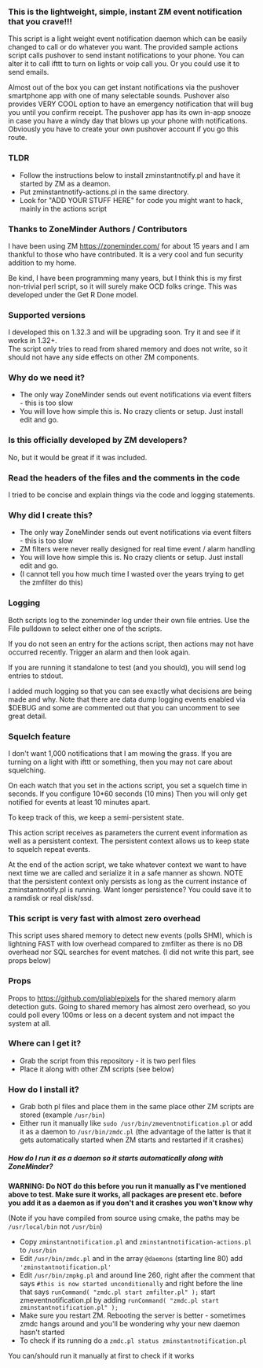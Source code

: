 
### This is the lightweight, simple, instant ZM event notification that you crave!!!
This script is a light weight event notification daemon which can be easily changed to call or 
do whatever you want.  The provided sample actions script calls pushover to send instant notifications
to your phone.  You can alter it to call ifttt to turn on lights or voip call you.
Or you could use it to send emails.  

Almost out of the box you can get instant notifications via the pushover smartphone app
with one of many selectable sounds.  Pushover also provides VERY COOL option to have an emergency 
notification that will bug you until you confirm receipt.  The pushover app has its own
in-app snooze in case you have a windy day that blows up your phone with notifications.
Obviously you have to create your own pushover account if you go this route.

### TLDR
* Follow the instructions below to install zminstantnotify.pl and have it started by ZM as a deamon.
* Put zminstantnotify-actions.pl in the same directory.
* Look for "ADD YOUR STUFF HERE" for code you might want to hack, mainly in the actions script

### Thanks to ZoneMinder Authors / Contributors
I have been using ZM https://zoneminder.com/ for about 15 years and I am thankful to those who have 
contributed.  It is a very cool and fun security addition to my home. 

Be kind, I have been programming many years, but I think this is my first non-trivial perl script, so it will surely make OCD folks cringe.  This was developed under the Get R Done model.

### Supported versions
I developed this on 1.32.3 and will be upgrading soon.  Try it and see if it works in 1.32+.  
The script only tries to read from shared memory and does not write, so it should not have any 
side effects on other ZM components.

### Why do we need it?
* The only way ZoneMinder sends out event notifications via event filters - this is too slow
* You will love how simple this is.  No crazy clients or setup.  Just install edit and go.


### Is this officially developed by ZM developers?
No, but it would be great if it was included.

### Read the headers of the files and the comments in the code
I tried to be concise and explain things via the code and logging statements.

### Why did I create this?
* The only way ZoneMinder sends out event notifications via event filters - this is too slow
* ZM filters were never really designed for real time event / alarm handling
* You will love how simple this is.  No crazy clients or setup.  Just install edit and go.
* (I cannot tell you how much time I wasted over the years trying to get the zmfilter
do this)

### Logging
Both scripts log to the zoneminder log under their own file entries.  Use the File pulldown to select either one of the scripts.

If you do not seen an entry for the actions script, then actions may not have occurred recently.  Trigger an alarm and then look again.

If you are running it standalone to test (and you should), you will send log entries to stdout.

I added much logging so that you can see exactly what decisions are being made and why.  Note
that there are data dump logging events enabled via $DEBUG and some are commented out that you can uncomment to see great detail.

### Squelch feature
I don't want 1,000 notifications that I am mowing the grass.  If you are turning on a light with ifttt or something, then
you may not care about squelching.

On each watch that you set in the actions script, you set a squelch time in seconds.  If you configure 10*60 seconds (10 mins)
Then you will only get notified for events at least 10 minutes apart. 

To keep track of this, we keep a semi-persistent state.

This action script receives as parameters the current event information as well as a persistent context.  The persistent context
allows us to keep state to squelch repeat events.

At the end of the action script, we take whatever context we want to have next time we are called and serialize it
in a safe manner as shown.  NOTE that the persistent context only persists as long as the current instance of 
zminstantnotify.pl is running. Want longer persistence?  You could save it to a ramdisk or real disk/ssd.

### This script is very fast with almost zero overhead
This script uses shared memory to detect new events (polls SHM), which is 
lightning FAST with low overhead compared to zmfilter
as there is no DB overhead nor SQL searches for event matches.  (I did not write this part, see props below)

### Props
Props to https://github.com/pliablepixels for the shared memory alarm detection guts.
Going to shared memory has almost zero overhead, so you could poll every 100ms or less
on a decent system and not impact the system at all.

### Where can I get it?
* Grab the script from this repository - it is two perl files
* Place it along with other ZM scripts (see below)

### How do I install it?

* Grab both pl files and place them in the same place other ZM scripts are stored (example ``/usr/bin``)
* Either run it manually like ``sudo /usr/bin/zmeventnotification.pl`` or add it as a daemon to ``/usr/bin/zmdc.pl`` (the advantage of the latter is that it gets automatically started when ZM starts
and restarted if it crashes)

##### How do I run it as a daemon so it starts automatically along with ZoneMinder?

**WARNING: Do NOT do this before you run it manually as I've mentioned above to test. Make sure it works, all packages are present etc. before you 
add it as  a daemon as if you don't and it crashes you won't know why**

(Note if you have compiled from source using cmake, the paths may be ``/usr/local/bin`` not ``/usr/bin``)

* Copy ``zminstantnotification.pl`` and ``zminstantnotification-actions.pl`` to ``/usr/bin``
* Edit ``/usr/bin/zmdc.pl`` and in the array ``@daemons`` (starting line 80) add ``'zminstantnotification.pl'`` 
* Edit ``/usr/bin/zmpkg.pl`` and around line 260, right after the comment that says ``#this is now started unconditionally`` and right before the line that says ``runCommand( "zmdc.pl start zmfilter.pl" );`` start zmeventnotification.pl by adding ``runCommand( "zmdc.pl start zminstantnotification.pl" );`` 
* Make sure you restart ZM. Rebooting the server is better - sometimes zmdc hangs around and you'll be wondering why your new daemon hasn't started
* To check if its running do a ``zmdc.pl status zminstantnotification.pl``

You can/should run it manually at first to check if it works 

